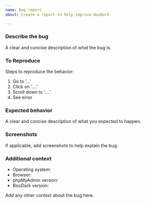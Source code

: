 ```yaml
---
name: Bug report
about: Create a report to help improve BooDark

---
```


### Describe the bug

A clear and concise description of what the bug is.

### To Reproduce

Steps to reproduce the behavior:
1. Go to '...'
2. Click on '....'
3. Scroll down to '....'
4. See error

### Expected behavior

A clear and concise description of what you expected to happen.

### Screenshots

If applicable, add screenshots to help explain the bug.

### Additional context

- Operating system:
- Browser:
- phpMyAdmin version:
- BooDark version:

Add any other context about the bug here.
